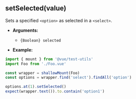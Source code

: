 ## setSelected(value)

Sets a specified `<option>` as selected in a `<select>`.

- **Arguments:**
  - `{Boolean} selected`

- **Example:**

```js
import { mount } from '@vue/test-utils'
import Foo from './Foo.vue'

const wrapper = shallowMount(Foo)
const options = wrapper.find('select').findAll('option')

options.at(1).setSelected()
expect(wrapper.text()).to.contain('option1')
```
